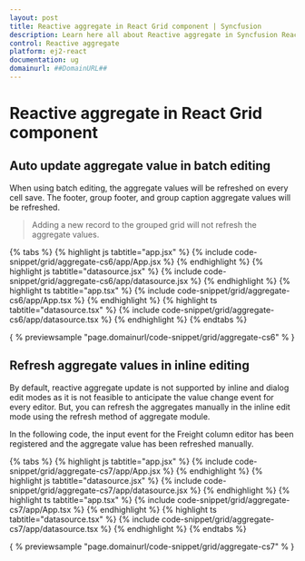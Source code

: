 ```yaml
---
layout: post
title: Reactive aggregate in React Grid component | Syncfusion
description: Learn here all about Reactive aggregate in Syncfusion React Grid component of Syncfusion Essential JS 2 and more.
control: Reactive aggregate 
platform: ej2-react
documentation: ug
domainurl: ##DomainURL##
---
```


# Reactive aggregate in React Grid component

## Auto update aggregate value in batch editing

When using batch editing, the aggregate values will be refreshed on every cell save. The footer, group footer, and group caption aggregate values will be refreshed.

> Adding a new record to the grouped grid will not refresh the aggregate values.

{% tabs %}
{% highlight js tabtitle="app.jsx" %}
{% include code-snippet/grid/aggregate-cs6/app/App.jsx %}
{% endhighlight %}
{% highlight js tabtitle="datasource.jsx" %}
{% include code-snippet/grid/aggregate-cs6/app/datasource.jsx %}
{% endhighlight %}
{% highlight ts tabtitle="app.tsx" %}
{% include code-snippet/grid/aggregate-cs6/app/App.tsx %}
{% endhighlight %}
{% highlight ts tabtitle="datasource.tsx" %}
{% include code-snippet/grid/aggregate-cs6/app/datasource.tsx %}
{% endhighlight %}
{% endtabs %}

{ % previewsample "page.domainurl/code-snippet/grid/aggregate-cs6" % }

## Refresh aggregate values in inline editing

By default, reactive aggregate update is not supported by inline and dialog edit modes as it is not feasible to anticipate the value change event for every editor. But, you can refresh the aggregates manually in the inline edit mode using the refresh method of aggregate module.

In the following code, the input event for the Freight column editor has been registered and the aggregate value has been refreshed manually.

{% tabs %}
{% highlight js tabtitle="app.jsx" %}
{% include code-snippet/grid/aggregate-cs7/app/App.jsx %}
{% endhighlight %}
{% highlight js tabtitle="datasource.jsx" %}
{% include code-snippet/grid/aggregate-cs7/app/datasource.jsx %}
{% endhighlight %}
{% highlight ts tabtitle="app.tsx" %}
{% include code-snippet/grid/aggregate-cs7/app/App.tsx %}
{% endhighlight %}
{% highlight ts tabtitle="datasource.tsx" %}
{% include code-snippet/grid/aggregate-cs7/app/datasource.tsx %}
{% endhighlight %}
{% endtabs %}

{ % previewsample "page.domainurl/code-snippet/grid/aggregate-cs7" % }